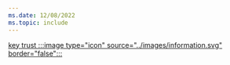 ```yaml
---
ms.date: 12/08/2022
ms.topic: include
---
```


[key trust :::image type="icon" source="../images/information.svg" border="false":::](../../hello-how-it-works-technology.md#key-trust "This trust type uses a raw key to authenticate the users to Active Directory. It's not required to issue certificates to users, but it's required to deploy certificates to domain controllers")